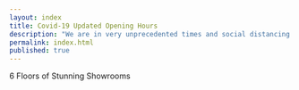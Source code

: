 ```yaml
---
layout: index
title: Covid-19 Updated Opening Hours 
description: "We are in very unprecedented times and social distancing will be a very high priority for the coming weeks and months.  As a result, we are offering Social Distancing at if Finest.  Our massive 40,000 showrooms will be available exclusively to you and your party, on an appointment only basis.  We hold very large stocks so we have 1000’s of items available for immediate collection or scheduled delivery.  Please call 091-846056, option 2 to arrange your appointment.  Our website in currently in development and only represents a sample of what’s on offer.  See Social Media for Updates"
permalink: index.html
published: true
---
```


6 Floors of Stunning Showrooms
